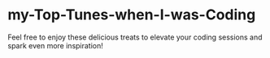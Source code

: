 # my-Top-Tunes-when-I-was-Coding
Feel free to enjoy these delicious treats to elevate your coding sessions and spark even more inspiration!
